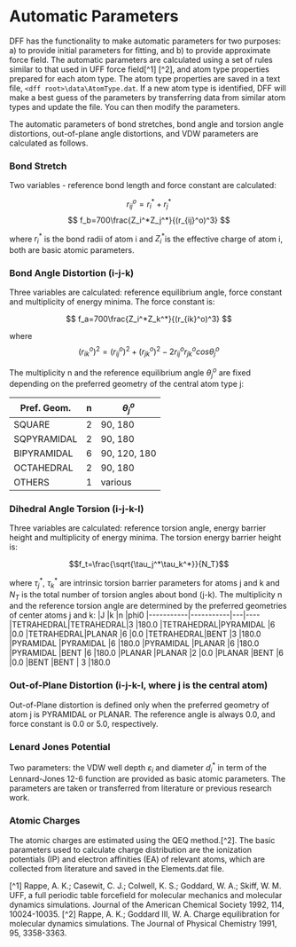# Automatic Parameters

DFF has the functionality to make automatic parameters for two purposes: a) to provide initial parameters for fitting, and b) to provide approximate force field. The automatic parameters are calculated using a set of rules similar to that used in UFF force field[^1] [^2], and atom type properties prepared for each atom type. The atom type properties are saved in a text file, `<dff root>\data\AtomType.dat`. If a new atom type is identified, DFF will make a best guess of the parameters by transferring data from similar atom types and update the file. You can then modify the parameters.

The automatic parameters of bond stretches, bond angle and torsion angle distortions, out-of-plane angle distortions, and VDW parameters are calculated as follows.

### Bond Stretch

Two variables - reference bond length and force constant are calculated:
                         
$$ r_{ij}^o=r_i^*+r_j^*                         $$
$$ f_b=700\frac{Z_i^*Z_j^*}{(r_{ij}^o)^3}         $$

where $r_i^*$ is the bond radii of atom i and $Z_i^*$is the effective charge of atom i, both are basic atomic parameters.

### Bond Angle Distortion (i-j-k)

Three variables are calculated: reference equilibrium angle, force constant and multiplicity of energy minima. The force constant is: 

$$ f_a=700\frac{Z_i^*Z_k^*}{(r_{ik}^o)^3}         $$
                         
where
$$ (r_{ik}^o)^2=(r_{ij}^o)^2 + (r_{jk}^o)^2 - 2r_{ij}^or_{jk}^ocos\theta_j^o $$
                                                  
The multiplicity n and the reference equilibrium angle $\theta_j^o$ are fixed depending on the preferred geometry of the central atom type j:                                   

|Pref. Geom.| n | $\theta_j^o$
|-----------|---|-------------
|SQUARE  	| 2	| 90, 180      
|SQPYRAMIDAL| 2 | 90, 180     
|BIPYRAMIDAL| 6 | 90, 120, 180
|OCTAHEDRAL | 2	| 90, 180
|OTHERS     | 1	| various

### Dihedral Angle Torsion (i-j-k-l)

Three variables are calculated: reference torsion angle, energy barrier height and multiplicity of energy minima. The torsion energy barrier height is:

$$f_t=\frac{\sqrt{\tau_j^*\tau_k^*}}{N_T}$$

where $\tau_j^*$, $\tau_k^*$  are intrinsic torsion barrier parameters for atoms j and k and $N_T$ is the total number of torsion angles about bond (j-k).
The multiplicity n and the reference torsion angle are determined by the preferred geometries of center atoms j and k:
|J	        |k	        |n	|phi0
|-----------|-----------|---|----
|TETRAHEDRAL|TETRAHEDRAL|3  |180.0
|TETRAHEDRAL|PYRAMIDAL	|6	|0.0
|TETRAHEDRAL|PLANAR	    |6	|0.0
|TETRAHEDRAL|BENT	    |3	|180.0
|PYRAMIDAL	|PYRAMIDAL	|6	|180.0
|PYRAMIDAL	|PLANAR	    |6	|180.0
|PYRAMIDAL	|BENT	    |6	|180.0
|PLANAR	    |PLANAR	    |2	|0.0
|PLANAR	    |BENT	    |6	|0.0
|BENT	    |BENT	    | 3	|180.0

### Out-of-Plane Distortion (i-j-k-l, where j is the central atom)

Out-of-Plane distortion is defined only when the preferred geometry of atom j is PYRAMIDAL or PLANAR. The reference angle is always 0.0, and force constant is 0.0 or 5.0, respectively.

### Lenard Jones Potential 

Two parameters: the VDW well depth $\varepsilon_i$ and diameter $d_i^*$ in term of the Lennard-Jones 12-6 function are provided as basic atomic parameters. The parameters are taken or transferred from literature or previous research work.  

### Atomic Charges

The atomic charges are estimated using the QEQ method.[^2]. The basic parameters used to calculate charge distribution are the ionization potentials (IP) and electron affinities (EA) of relevant atoms, which are collected from literature and saved in the Elements.dat file.


[^1] Rappe, A. K.; Casewit, C. J.; Colwell, K. S.; Goddard, W. A.; Skiff, W. M. UFF, a full periodic table forcefield for molecular mechanics and molecular dynamics simulations. Journal of the American Chemical Society 1992, 114, 10024-10035.
[^2] Rappe, A. K.; Goddard III, W. A. Charge equilibration for molecular dynamics simulations. The Journal of Physical Chemistry 1991, 95, 3358-3363.

